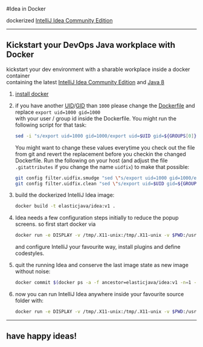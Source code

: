 #Idea in Docker

dockerized [IntelliJ Idea Community Edition](https://www.jetbrains.com/idea/)

****

## Kickstart your DevOps Java workplace with Docker

kickstart your dev environment with a sharable workplace inside a docker container  
containing the latest [IntelliJ Idea Community Edition](https://www.jetbrains.com/idea/) and [Java 8](http://www.oracle.com/technetwork/java/javase/downloads/jdk8-downloads-2133151.html)

1.   [install docker](https://docs.docker.com/engine/installation/linux/ubuntulinux/)

1.   if you have another [UID](https://en.wikipedia.org/wiki/User_identifier)/[GID](https://en.wikipedia.org/wiki/Group_identifier) than `1000` please change the [Dockerfile](Dockerfile) and replace ```export uid=1000 gid=1000```  
     with your user / group id inside the Dockerfile. You might run the following script for that task:
     ```bash
     sed -i "s/export uid=1000 gid=1000/export uid=$UID gid=${GROUPS[0]}/" Dockerfile
     ```
     You might want to change these values everytime you check out the file from git
     and revert the replacement before you checkin the changed Dockerfile.
     Run the following on your host (and adjust the file ```.gitattributes``` if you change the name ```uidfix```) 
     to make that possible:
     ```bash
     git config filter.uidfix.smudge "sed \"s/export uid=1000 gid=1000/export uid=$UID gid=${GROUPS[0]}/\""
     git config filter.uidfix.clean "sed \"s/export uid=$UID gid=${GROUPS[0]}/export uid=1000 gid=1000/\""
     ```
     
1.   build the dockerized IntelliJ Idea image:
     ```bash
     docker build -t elasticjava/idea:v1 .
     ```
    
1.   Idea needs a few configuration steps initially to reduce the popup screens. so first start docker via
     ```bash
     docker run -e DISPLAY -v /tmp/.X11-unix:/tmp/.X11-unix -v $PWD:/usr/local/src --net=host elasticjava/idea:v1
     ```
     and configure IntelliJ your favourite way, install plugins and define codestyles.
     
1.   quit the running Idea and conserve the last image state as new image without noise:
     ```bash
     docker commit $(docker ps -a -f ancestor=elasticjava/idea:v1 -n=1 -q) idea
     ```
    
1.   now you can run IntelliJ Idea anywhere inside your favourite source folder with:
     ```bash
     docker run -e DISPLAY -v /tmp/.X11-unix:/tmp/.X11-unix -v $PWD:/usr/local/src --net=host idea
     ```


****

##     have happy ideas!
    
    
